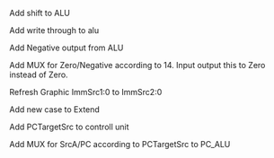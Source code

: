 Add shift to ALU

Add write through to alu


Add Negative output from ALU

Add MUX for Zero/Negative according to 14. Input output this to Zero instead of Zero.


Refresh Graphic ImmSrc1:0 to ImmSrc2:0

Add new case to Extend


Add PCTargetSrc to controll unit

Add MUX for SrcA/PC according to PCTargetSrc to PC_ALU 


